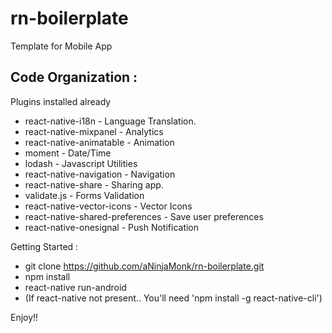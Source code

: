 # rn-boilerplate
Template for Mobile App

Code Organization :
-

Plugins installed already
- react-native-i18n - Language Translation.
- react-native-mixpanel - Analytics
- react-native-animatable - Animation
- moment - Date/Time
- lodash - Javascript Utilities
- react-native-navigation - Navigation
- react-native-share - Sharing app.
- validate.js - Forms Validation
- react-native-vector-icons - Vector Icons
- react-native-shared-preferences - Save user preferences
- react-native-onesignal - Push Notification

Getting Started :
- git clone https://github.com/aNinjaMonk/rn-boilerplate.git
- npm install
- react-native run-android
- (If react-native not present.. You'll need 'npm install -g react-native-cli')

Enjoy!!
